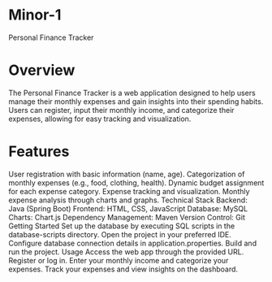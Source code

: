 # Minor-1
Personal Finance Tracker

# Overview
The Personal Finance Tracker is a web application designed to help users manage their monthly expenses and gain insights into their spending habits. Users can register, input their monthly income, and categorize their expenses, allowing for easy tracking and visualization.

# Features
User registration with basic information (name, age).
Categorization of monthly expenses (e.g., food, clothing, health).
Dynamic budget assignment for each expense category.
Expense tracking and visualization.
Monthly expense analysis through charts and graphs.
Technical Stack
Backend: Java (Spring Boot)
Frontend: HTML, CSS, JavaScript
Database: MySQL
Charts: Chart.js
Dependency Management: Maven
Version Control: Git
Getting Started
Set up the database by executing SQL scripts in the database-scripts directory.
Open the project in your preferred IDE.
Configure database connection details in application.properties.
Build and run the project.
Usage
Access the web app through the provided URL.
Register or log in.
Enter your monthly income and categorize your expenses.
Track your expenses and view insights on the dashboard.

